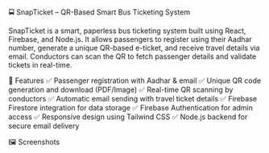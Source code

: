 🚍 SnapTicket – QR-Based Smart Bus Ticketing System

SnapTicket is a smart, paperless bus ticketing system built using React, Firebase, and Node.js.
It allows passengers to register using their Aadhar number, generate a unique QR-based e-ticket, and receive travel details via email.
Conductors can scan the QR to fetch passenger details and validate tickets in real-time.

🎯 Features
✅ Passenger registration with Aadhar & email
✅ Unique QR code generation and download (PDF/Image)
✅ Real-time QR scanning by conductors
✅ Automatic email sending with travel ticket details
✅ Firebase Firestore integration for data storage
✅ Firebase Authentication for admin access
✅ Responsive design using Tailwind CSS
✅ Node.js backend for secure email delivery

🖼️ Screenshots
